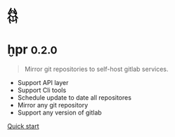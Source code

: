 ![logo](../_media/icon.png)

# ḫpr <small>0.2.0</small>

> Mirror git repositories to self-host gitlab services.

- Support API layer
- Support Cli tools
- Schedule update to date all repositores
- Mirror any git repository
- Support any version of gitlab

[Quick start](#ḫpr)
